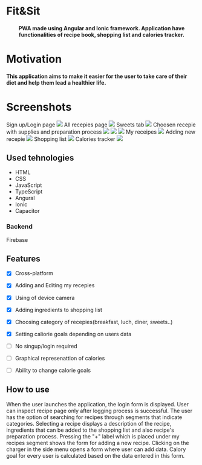 # Fit&Sit
<h4 align="center">
PWA made using Angular and Ionic framework. Application have functionalities of recipe book, shopping list and calories tracker.
</h4>

# Motivation

<h4>
This application aims to make it easier for the user to take care of their diet and help them lead a healthier life.
</h4>

# Screenshots

Sign up/Login page
<img src="https://drive.google.com/file/d/1Au2pnDwYfMFv6K1LBDjgNqqb0Qf_hHC4/view">
All recepies page
<img src="https://drive.google.com/file/d/17owJzc5sMJ96Q7jdD9R6cw92CqYME4Nv/view?usp=sharing">
Sweets tab
<img src="https://drive.google.com/file/d/17TSGWzONW2hZR2qJ9Nz7kRUrpF0BL4Xo/view?usp=sharing">
Choosen recepie with supplies and preparation process
<img src="https://drive.google.com/file/d/1MDlPkkk8UCsL2IcV_KzJIOfP8rCmMvFc/view?usp=sharing">
<img src="https://drive.google.com/file/d/1H07k9_vVoRw5xHFJLc5E68eeMxd5HljS/view?usp=sharing">
<img src="https://drive.google.com/file/d/1mEuB2fNE7bZ5ygMLizFlgbm1sjAMCvz7/view?usp=sharing">
My receipes
<img src="https://drive.google.com/file/d/1Jwom_UpJpC_FuMU-wUhLQWUPn8dlzQ0U/view?usp=sharing">
Adding new recepie
<img src="https://drive.google.com/file/d/1pVBsgYQOjeuVqRQskWvZGDDgECEjwkAg/view?usp=sharing">
Shopping list
<img src="https://drive.google.com/file/d/13gvQlL6cbtwFk2BTQArl5E35lsLd2oSK/view?usp=sharing">
Calories tracker
<img src="https://drive.google.com/file/d/1WSk1zt3GzXh4J_l9iv_uy1C5Hb3NS_sg/view?usp=sharing">

## Used tehnologies


<ul>
  <li>HTML</li>
  <li>CSS</li>
  <li>JavaScript</li>
  <li>TypeScript</li>
  <li>Angural</li>
  <li>Ionic</li>
  <li>Capacitor</li> 
</ul>
<h3>Backend</h3>
<p>Firebase</p>

## Features

- [x] Cross-platform
- [x] Adding and Editing my recepies
- [x] Using of device camera
- [x] Adding ingredients to shopping list
- [x] Choosing category of recepies(breakfast, luch, diner, sweets..)
- [x] Setting caliorie goals depending on users data
- [ ] No singup/login required
- [ ] Graphical represenattion of calories
- [ ] Ability to change calorie goals


## How to use
<p>When the user launches the application, the login form is displayed.  User can inspect recipe page only after logging process is successful. The user has the option of searching for recipes through segments that indicate categories. Selecting a recipe displays a description of the recipe, ingredients that can be added to the shopping list and also recipe's preparation process. Pressing the "+" label which is placed under my recipes segment shows the form for adding a new recipe. Clicking on the charger in the side menu opens a form where user can add data. Calory goal for every user is calculated based on the data entered in this form.</p>
